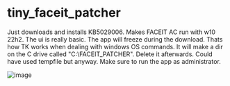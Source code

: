 # tiny_faceit_patcher
Just downloads and installs KB5029006. Makes FACEIT AC run with w10 22h2.
The ui is really basic. The app will freeze during the download. Thats how TK works when dealing with windows OS commands.
It will make a dir on the C drive called "C:\FACEIT_PATCHER". Delete it afterwards. Could have used tempfile but anyway.
Make sure to run the app as administrator.

![image](https://github.com/fpsheaven/tiny_faceit_patcher/assets/58235292/a25137b4-9ae4-4787-9d19-dae5412b52b0)

